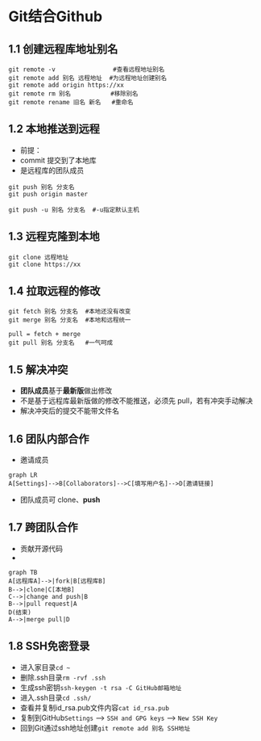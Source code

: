 # Git结合Github

## 1.1 创建远程库地址别名

~~~
git remote -v                #查看远程地址别名
git remote add 别名 远程地址  #为远程地址创建别名
git remote add origin https://xx
git remote rm 别名           #移除别名
git remote rename 旧名 新名   #重命名
~~~

## 1.2 本地推送到远程

- 前提：
- commit 提交到了本地库
- 是远程库的团队成员

~~~
git push 别名 分支名
git push origin master

git push -u 别名 分支名  #-u指定默认主机
~~~

## 1.3 远程克隆到本地
~~~
git clone 远程地址
git clone https://xx
~~~

## 1.4 拉取远程的修改

```
git fetch 别名 分支名  #本地还没有改变
git merge 别名 分支名  #本地和远程统一

pull = fetch + merge
git pull 别名 分支名   #一气呵成
```

## 1.5 解决冲突
- **团队成员**基于**最新版**做出修改
- 不是基于远程库最新版做的修改不能推送，必须先 pull，若有冲突手动解决
- 解决冲突后的提交不能带文件名

## 1.6 团队内部合作
- 邀请成员
```mermaid
graph LR
A[Settings]-->B[Collaborators]-->C[填写用户名]-->D[邀请链接]
```
- 团队成员可 clone、**push**

## 1.7 跨团队合作
- 贡献开源代码
- 
```mermaid
graph TB
A[远程库A]-->|fork|B[远程库B]
B-->|clone|C[本地B]
C-->|change and push|B
B-->|pull request|A
D(结束)
A-->|merge pull|D

```

## 1.8 SSH免密登录
- 进入家目录`cd ~`
- 删除.ssh目录`rm -rvf .ssh`
- 生成ssh密钥`ssh-keygen -t rsa -C GitHub邮箱地址`
- 进入.ssh目录`cd .ssh/`
- 查看并复制id_rsa.pub文件内容`cat id_rsa.pub`
- 复制到GitHub`Settings`  --> `SSH and GPG keys` --> `New SSH Key`
- 回到Git通过ssh地址创建`git remote add 别名 SSH地址  `